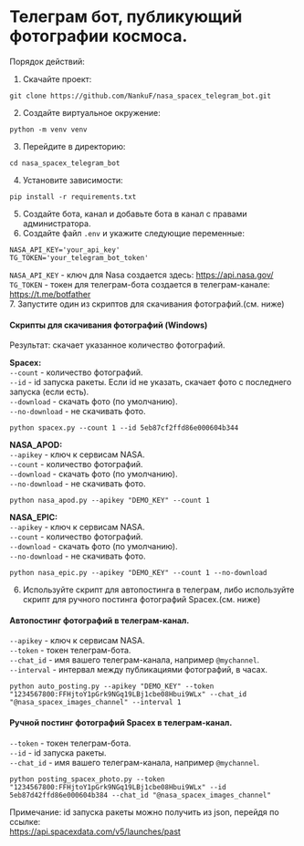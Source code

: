 # Телеграм бот, публикующий фотографии космоса.

Порядок действий:

1. Скачайте проект:<br>
```commandline
git clone https://github.com/NankuF/nasa_spacex_telegram_bot.git
```
2. Создайте виртуальное окружение:<br> 
```commandline
python -m venv venv
```
3. Перейдите в директорию:
```commandline
cd nasa_spacex_telegram_bot
```
4. Установите зависимости:<br> 
```commandline
pip install -r requirements.txt
```
5. Создайте бота, канал и добавьте бота в канал с правами администратора.<br>
6. Создайте файл `.env` и укажите следующие переменные:<br>
```commandline
NASA_API_KEY='your_api_key'
TG_TOKEN='your_telegram_bot_token'
```
`NASA_API_KEY` - ключ для Nasa создается здесь: https://api.nasa.gov/ <br>
`TG_TOKEN` - токен для телеграм-бота создается в телеграм-канале: https://t.me/botfather <br>
7. Запустите один из скриптов для скачивания фотографий.(см. ниже)<br>
#### Скрипты для скачивания фотографий (Windows)

Результат: скачает указанное количество фотографий.<br>

<b>Spacex:</b><br>
`--сount` - количество фотографий.<br>
`--id` - id запуска ракеты. Если id не указать, скачает фото с последнего запуска (если есть).<br>
`--download` - скачать фото (по умолчанию).<br>
`--no-download` - не скачивать фото.<br>
```commandline
python spacex.py --count 1 --id 5eb87cf2ffd86e000604b344
```

<b>NASA_APOD:</b><br>
`--apikey` - ключ к сервисам NASA.<br>
`--сount` - количество фотографий.<br>
`--download` - скачать фото (по умолчанию).<br>
`--no-download` - не скачивать фото.<br>
```commandline
python nasa_apod.py --apikey "DEMO_KEY" --count 1 
```

<b>NASA_EPIC:</b><br>
`--apikey` - ключ к сервисам NASA.<br>
`--сount` - количество фотографий.<br>
`--download` - скачать фото (по умолчанию).<br>
`--no-download` - не скачивать фото.<br>
```commandline
python nasa_epic.py --apikey "DEMO_KEY" --count 1 --no-download
```
6. Используйте скрипт для автопостинга в телеграм, либо используйте скрипт для ручного
   постинга фотографий Spacex.(см. ниже)<br>
#### Автопостинг фотографий в телеграм-канал.
`--apikey` - ключ к сервисам NASA.<br>
`--token` - токен телеграм-бота.<br>
`--chat_id` - имя вашего телеграм-канала, например ``@mychannel``.<br>
`--interval` - интервал между публикациями фотографий, в часах.<br>

```commandline
python auto_posting.py --apikey "DEMO_KEY" --token "1234567800:FFHjtoY1pGrk9NGq19LBj1cbe08Hbui9WLx" --chat_id "@nasa_spacex_images_channel" --interval 1 
```

#### Ручной постинг фотографий Spacex в телеграм-канал.

`--token` - токен телеграм-бота.<br>
`--id` - id запуска ракеты.<br>
`--chat_id` - имя вашего телеграм-канала, например ``@mychannel``.<br>

```commandline
python posting_spacex_photo.py --token "1234567800:FFHjtoY1pGrk9NGq19LBj1cbe08Hbui9WLx" --id 5eb87d42ffd86e000604b384 --chat_id "@nasa_spacex_images_channel"
```

Примечание: id запуска ракеты можно получить из json, перейдя по ссылке:<br>
https://api.spacexdata.com/v5/launches/past